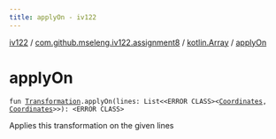 ```yaml
---
title: applyOn - iv122
---
```


[iv122](../../index.md) / [com.github.mseleng.iv122.assignment8](../index.md) / [kotlin.Array](index.md) / [applyOn](.)

# applyOn

`fun `[`Transformation`](../-transformation.md)`.applyOn(lines: List<<ERROR CLASS><`[`Coordinates`](../../com.github.mseleng.iv122.util/-coordinates/index.md)`, `[`Coordinates`](../../com.github.mseleng.iv122.util/-coordinates/index.md)`>>): <ERROR CLASS>`

Applies this transformation on the given lines

